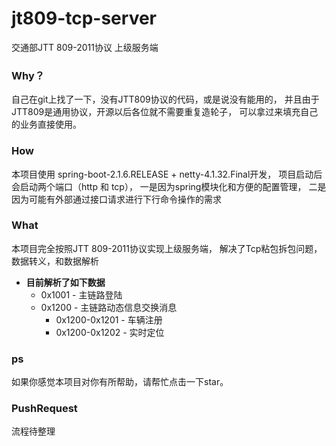 # jt809-tcp-server
交通部JTT 809-2011协议 上级服务端

### Why？
自己在git上找了一下，没有JTT809协议的代码，或是说没有能用的，
并且由于JTT809是通用协议，开源以后各位就不需要重复造轮子，
可以拿过来填充自己的业务直接使用。

### How
本项目使用 spring-boot-2.1.6.RELEASE + netty-4.1.32.Final开发，
项目启动后会启动两个端口（http 和 tcp），
一是因为spring模块化和方便的配置管理，
二是因为可能有外部通过接口请求进行下行命令操作的需求

### What
本项目完全按照JTT 809-2011协议实现上级服务端，
解决了Tcp粘包拆包问题，数据转义，和数据解析
* __目前解析了如下数据__
    * 0x1001 - 主链路登陆<br/>
    * 0x1200 - 主链路动态信息交换消息<br/>
        * 0x1200-0x1201 - 车辆注册<br/>
        * 0x1200-0x1202 - 实时定位<br/>

### ps
如果你感觉本项目对你有所帮助，请帮忙点击一下star。

### PushRequest
流程待整理

